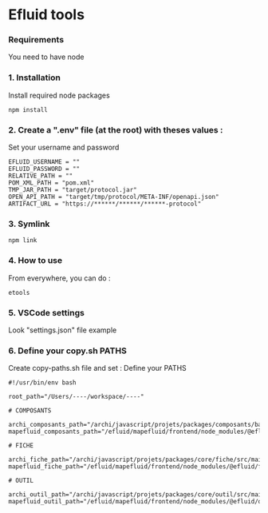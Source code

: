 # Efluid tools

### Requirements

You need to have node

### 1. Installation

Install required node packages

```
npm install
```

### 2. Create a ".env" file (at the root) with theses values :

Set your username and password

```
EFLUID_USERNAME = ""
EFLUID_PASSWORD = ""
RELATIVE_PATH = ""
POM_XML_PATH = "pom.xml"
TMP_JAR_PATH = "target/protocol.jar"
OPEN_API_PATH = "target/tmp/protocol/META-INF/openapi.json"
ARTIFACT_URL = "https://******/******/******-protocol"
```

### 3. Symlink

```
npm link
```

### 4. How to use

From everywhere, you can do :

```
etools
```

### 5. VSCode settings

Look "settings.json" file example

### 6. Define your copy.sh PATHS

Create copy-paths.sh file and set :
Define your PATHS

```
#!/usr/bin/env bash

root_path="/Users/----/workspace/----"

# COMPOSANTS

archi_composants_path="/archi/javascript/projets/packages/composants/base/src/main/js"
mapefluid_composants_path="/efluid/mapefluid/frontend/node_modules/@efluid/composant/src/main/js"

# FICHE

archi_fiche_path="/archi/javascript/projets/packages/core/fiche/src/main/js"
mapefluid_fiche_path="/efluid/mapefluid/frontend/node_modules/@efluid/fiche/src/main/js"

# OUTIL

archi_outil_path="/archi/javascript/projets/packages/core/outil/src/main/js"
mapefluid_outil_path="/efluid/mapefluid/frontend/node_modules/@efluid/outil/src/main/js"

```
